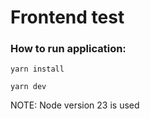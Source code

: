 # Frontend test

### How to run application:

```
yarn install
```

```
yarn dev
```

<p> NOTE: Node version 23 is used<p/>



